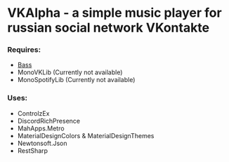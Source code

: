 # VKAlpha - a simple music player for russian social network VKontakte

### Requires:
* [Bass](http://www.un4seen.com)
* MonoVKLib (Currently not available)
* MonoSpotifyLib (Currently not available)

### Uses:
* ControlzEx
* DiscordRichPresence
* MahApps.Metro
* MaterialDesignColors & MaterialDesignThemes
* Newtonsoft.Json
* RestSharp
